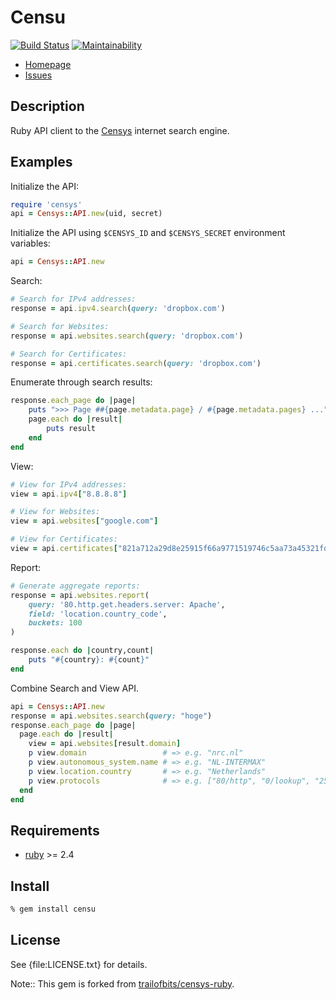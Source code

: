 # Censu

[![Build Status](https://travis-ci.org/ninoseki/censu.svg?branch=master)](https://travis-ci.org/ninoseki/censu)
[![Maintainability](https://api.codeclimate.com/v1/badges/39e77d63ce6a7d89b4dc/maintainability)](https://codeclimate.com/github/ninoseki/censu/maintainability)

* [Homepage](https://github.com/ninoseki/censu)
* [Issues](https://github.com/ninoseki/censu/issues)

## Description

Ruby API client to the [Censys] internet search engine.


## Examples

Initialize the API:

```ruby
require 'censys'
api = Censys::API.new(uid, secret)
```

Initialize the API using `$CENSYS_ID` and `$CENSYS_SECRET` environment
variables:

```ruby
api = Censys::API.new
```

Search:

```ruby
# Search for IPv4 addresses:
response = api.ipv4.search(query: 'dropbox.com')

# Search for Websites:
response = api.websites.search(query: 'dropbox.com')

# Search for Certificates:
response = api.certificates.search(query: 'dropbox.com')
```

Enumerate through search results:

```ruby
response.each_page do |page|
    puts ">>> Page ##{page.metadata.page} / #{page.metadata.pages} ..."
    page.each do |result|
        puts result
    end
end
```

View:

```ruby
# View for IPv4 addresses:
view = api.ipv4["8.8.8.8"]

# View for Websites:
view = api.websites["google.com"]

# View for Certificates:
view = api.certificates["821a712a29d8e25915f66a9771519746c5aa73a45321fd4ca7ef644e1cadda59"]
```

Report:

```ruby
# Generate aggregate reports:
response = api.websites.report(
    query: '80.http.get.headers.server: Apache',
    field: 'location.country_code',
    buckets: 100
)

response.each do |country,count|
    puts "#{country}: #{count}"
end
```

Combine Search and View API.

```ruby
api = Censys::API.new
response = api.websites.search(query: "hoge")
response.each_page do |page|
  page.each do |result|
    view = api.websites[result.domain]
    p view.domain                 # => e.g. "nrc.nl"
    p view.autonomous_system.name # => e.g. "NL-INTERMAX"
    p view.location.country       # => e.g. "Netherlands"
    p view.protocols              # => e.g. ["80/http", "0/lookup", "25/smtp", "443/https_www", "443/https", "80/http_www"]
  end
end
```

## Requirements

* [ruby] >= 2.4

## Install

```bash
% gem install censu
```

## License

See {file:LICENSE.txt} for details.

Note:: This gem is forked from [trailofbits/censys-ruby](https://github.com/trailofbits/censys-ruby).

[ruby]: http://www.ruby-lang.org/
[Censys]: https://censys.io/
